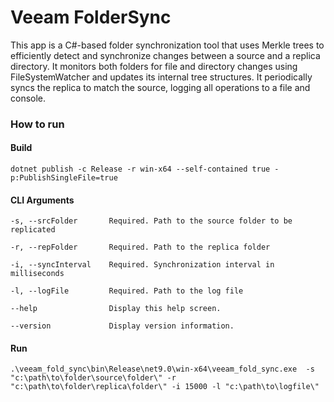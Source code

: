 # Veeam FolderSync

This app is a C#-based folder synchronization tool that uses Merkle trees to efficiently detect and synchronize changes between a source and a replica directory. It monitors both folders for file and directory changes using FileSystemWatcher and updates its internal tree structures. It periodically syncs the replica to match the source, logging all operations to a file and console.

### How to run

#### Build
```
dotnet publish -c Release -r win-x64 --self-contained true -p:PublishSingleFile=true
```

#### CLI Arguments
```
-s, --srcFolder       Required. Path to the source folder to be replicated

-r, --repFolder       Required. Path to the replica folder

-i, --syncInterval    Required. Synchronization interval in milliseconds

-l, --logFile         Required. Path to the log file

--help                Display this help screen.

--version             Display version information.
```

#### Run

```
.\veeam_fold_sync\bin\Release\net9.0\win-x64\veeam_fold_sync.exe  -s "c:\path\to\folder\source\folder\" -r "c:\path\to\folder\replica\folder\" -i 15000 -l "c:\path\to\logfile\"
```
